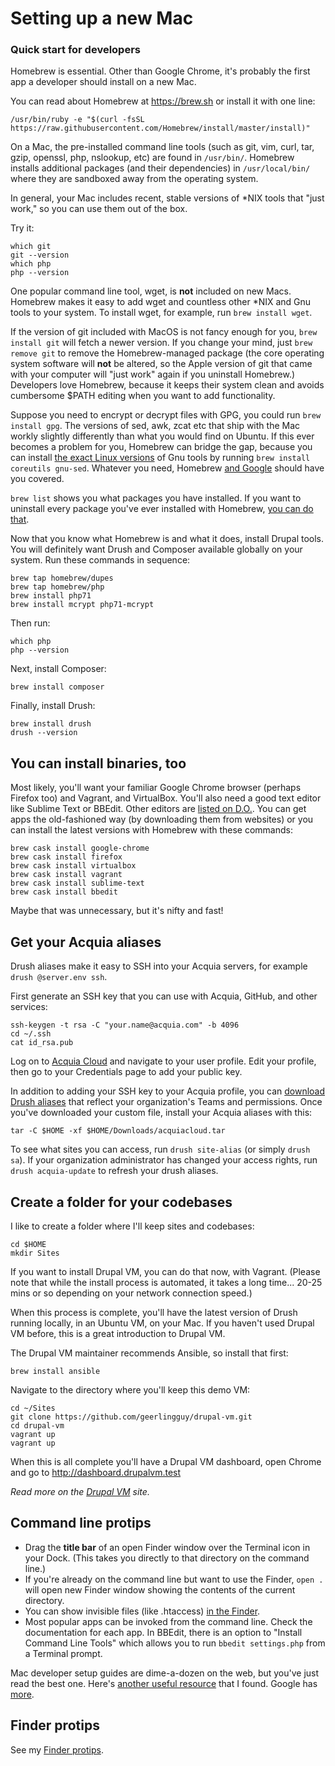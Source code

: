 # Setting up a new Mac

### Quick start for developers

Homebrew is essential. Other than Google Chrome, it's probably the first app a developer should install on a new Mac. 

You can read about Homebrew at https://brew.sh or  install it with one line:

```
/usr/bin/ruby -e "$(curl -fsSL https://raw.githubusercontent.com/Homebrew/install/master/install)"
```

On a Mac, the pre-installed command line tools (such as git, vim, curl, tar, gzip, openssl, php, nslookup, etc) are found in `/usr/bin/`. Homebrew installs additional packages (and their dependencies) in `/usr/local/bin/` where they are sandboxed away from the operating system. 

In general, your Mac includes recent, stable versions of *NIX tools that "just work," so you can use them out of the box. 

Try it:

```
which git
git --version
which php
php --version
```

One popular command line tool, wget, is **not** included on new Macs. Homebrew makes it easy to add wget and countless other *NIX and Gnu tools to your system. To install wget, for example, run `brew install wget`. 

If the version of git included with MacOS is not fancy enough for you, `brew install git` will fetch a newer version. If you change your mind, just `brew remove git` to remove the Homebrew-managed package (the core operating system software will **not** be altered, so the Apple version of git that came with your computer will "just work" again if you uninstall Homebrew.) Developers love Homebrew, because it keeps their system clean and avoids cumbersome $PATH editing when you want to add functionality.

Suppose you need to encrypt or decrypt files with GPG, you could run `brew install gpg`. The versions of sed, awk, zcat etc that ship with the Mac workly slightly differently than what you would find on Ubuntu. If this ever becomes a problem for you, Homebrew can bridge the gap, because you can install [the exact Linux versions](https://serverfault.com/a/597775) of Gnu tools by running `brew install coreutils gnu-sed`. Whatever you need, Homebrew [and Google](http://lmgtfy.com/?q=install+composer+with+homebrew) should have you covered.

`brew list` shows you what packages you have installed. If you want to uninstall every package you've ever installed with Homebrew, [you can do that](https://darryldias.me/12/remove-all-installed-homebrew-packages). 

Now that you know what Homebrew is and what it does, install Drupal tools. You will definitely want Drush and Composer available globally on your system. Run these commands in sequence:

```
brew tap homebrew/dupes
brew tap homebrew/php
brew install php71
brew install mcrypt php71-mcrypt
```

Then run:

```
which php
php --version
```

Next, install Composer:

```
brew install composer
```

Finally, install Drush:

```
brew install drush
drush --version
```

## You can install binaries, too

Most likely, you'll want your familiar Google Chrome browser (perhaps Firefox too) and Vagrant, and VirtualBox. You'll also need a good text editor like Sublime Text or BBEdit. Other editors are [listed on D.O.](https://www.drupal.org/docs/develop/development-tools/development-tools-overview). You can get apps the old-fashioned way (by downloading them from websites) or you can install the latest versions with Homebrew with these commands:

```
brew cask install google-chrome
brew cask install firefox
brew cask install virtualbox
brew cask install vagrant
brew cask install sublime-text
brew cask install bbedit
```
Maybe that was unnecessary, but it's nifty and fast!

## Get your Acquia aliases

Drush aliases make it easy to SSH into your Acquia servers, for example `drush @server.env ssh`.

First generate an SSH key that you can use with Acquia, GitHub, and other services:

```
ssh-keygen -t rsa -C "your.name@acquia.com" -b 4096
cd ~/.ssh
cat id_rsa.pub
```

Log on to [Acquia Cloud](https://cloud.acquia.com) and navigate to your user profile. Edit your profile, then go to your Credentials page to add your public key.

In addition to adding your SSH key to your Acquia profile, you can [download Drush aliases](https://accounts.acquia.com/account/964206/security/drush_aliases/download?site=cloud) that reflect your organization's Teams and permissions. Once you've downloaded your custom file, install your Acquia aliases with this:

```
tar -C $HOME -xf $HOME/Downloads/acquiacloud.tar
```

To see what sites you can access, run `drush site-alias` (or simply `drush sa`). If your organization administrator has changed your access rights, run `drush acquia-update` to refresh your drush aliases.

## Create a folder for your codebases

I like to create a folder where I'll keep sites and codebases:

```
cd $HOME
mkdir Sites
```

If you want to install Drupal VM, you can do that now, with Vagrant. (Please note that while the install process is automated, it takes a long time... 20-25 mins or so depending on your network connection speed.) 

When this process is complete, you'll have the latest version of Drush running locally, in an Ubuntu VM, on your Mac. If you haven't used Drupal VM before, this is a great introduction to Drupal VM.

The Drupal VM maintainer recommends Ansible, so install that first:

```
brew install ansible
```

Navigate to the directory where you'll keep this demo VM:
 
```
cd ~/Sites
git clone https://github.com/geerlingguy/drupal-vm.git
cd drupal-vm
vagrant up
vagrant up
```

When this is all complete you'll have a Drupal VM dashboard, open Chrome and go to http://dashboard.drupalvm.test

_Read more on the [Drupal VM](https://www.drupalvm.com) site._

## Command line protips

- Drag the **title bar** of an open Finder window over the Terminal icon in your Dock. (This takes you directly to that directory on the command line.)
- If you're already on the command line but want to use the Finder, `open .` will open new Finder window showing the contents of the current directory.
- You can show invisible files (like .htaccess) [in the Finder](https://ianlunn.co.uk/articles/quickly-showhide-hidden-files-mac-os-x-mavericks).
- Most popular apps can be invoked from the command line. Check the documentation for each app. In BBEdit, there is an option to "Install Command Line Tools" which allows you to run `bbedit settings.php` from a Terminal prompt.

Mac developer setup guides are dime-a-dozen on the web, but you've just read the best one. Here's [another useful resource](http://sourabhbajaj.com/mac-setup) that I found. Google has [more](https://www.google.com/search?client=safari&rls=en&q=developer+new+mac+setup+github.io&ie=UTF-8&oe=UTF-8).

## Finder protips

See my [Finder protips](Finder_protips.md).